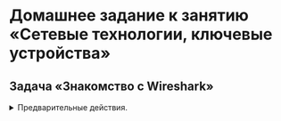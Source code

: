 # Домашнее задание к занятию «Сетевые технологии, ключевые устройства»

## Задача «Знакомство с Wireshark»

<details>
<summary>Предварительные действия.</summary>
Используйте виртуальную машину с Kali Linux и указанные в предыдущем разделе файлы. Если машина с Kali Linux у вас не запускается, вам придётся самостоятельно установить [Wireshark с официального сайта](https://www.wireshark.org/download.html) и использовать соответствующие исполняемые файлы из каталога [assets](assets).

#### Выполнение

1\. Откройте виртуальную машину, в поисковой строке введите `wireshark`:

![](https://raw.githubusercontent.com/netology-code/ibnet-homeworks/master/02_intro/pic/01.png)

2\. Вас попросят ввести пароль вашего пользователя для подтверждения (`kali`, если вы скачивали OVA с официального сайта):

![](https://raw.githubusercontent.com/netology-code/ibnet-homeworks/master/02_intro/pic/02.png)

3\. В запустившемся окне вам необходимо выбрать интерфейс `Loopback: lo`

![](https://raw.githubusercontent.com/netology-code/ibnet-homeworks/master/02_intro/pic/03.png)

4\. Сохраните файлы в каком-либо каталоге (например, в `Downloads`):
1. [server-x64.bin](https://raw.github.com/netology-code/ibnet-homeworks/tree/master/02_intro/assets/server-x64.bin)
1. [text-x64.bin](https://raw.github.com/netology-code/ibnet-homeworks/tree/master/02_intro/assets/text-x64.bin)
1. [task-x64.bin](https://raw.github.com/netology-code/ibnet-homeworks/tree/master/02_intro/assets/task-x64.bin)

4\. Откройте терминал в данном каталоге (см. [руководство по терминалу](../terminal), открывается аналогично Ubuntu):

5\. Выполните в первой вкладке следующую команду (выставление прав на запуск приложений): `chmod +x *.bin`

6\. Запустите в первой вкладке сервер командой: `./server-x64.bin`

7\. Запустите во второй вкладке тестовый клиент для отправки сообщения: `./text-x64.bin "Hello, World"` (сервер должен продолжать работать)

8\. В окне Wireshark вы должны увидеть следующее:

![](https://raw.githubusercontent.com/netology-code/ibnet-homeworks/master/02_intro/pic/08.png)

9\. Щёлкните правой кнопкой мыши на первой строке и выберите опции как на скриншоте:

![](https://raw.githubusercontent.com/netology-code/ibnet-homeworks/master/02_intro/pic/09.png)

10\. Вы увидите взаимодействие между клиентом и сервером в текстовом виде в кодировке ASCII:

![](https://raw.githubusercontent.com/netology-code/ibnet-homeworks/master/02_intro/pic/10.png)

11\. Запустите целевой клиент во второй вкладке: `./task-x64.bin`

Попробуйте проанализировать сетевое взаимодействие целевого клиента с сервером. В качестве сообщения клиент должен передать хэш SHA-256. Воспользуйтесь в этот раз не hashcat, а предвычисленными таблицами для хэшей, например [crackstation.net](https://crackstation.net) для подбора захэшированного сообщения. Если  не получится через [crackstation.net](https://crackstation.net), то поробуйте через [hashes.com](https://hashes.com/)

</details>